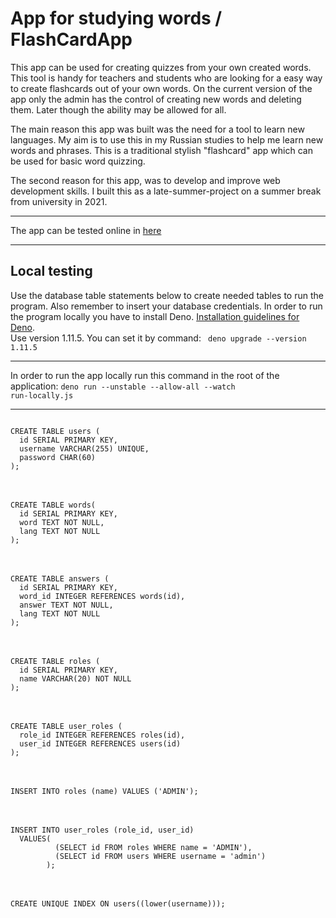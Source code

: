 <h1> App for studying words / FlashCardApp </h1>

This app can be used for creating quizzes from your own created words. This tool is handy for teachers and students who are looking for a easy way to create flashcards out of your own words. On the current version of the app only the admin has the control of creating new words and deleting them. Later though the ability may be allowed for all. 

The main reason this app was built was the need for a tool to learn new languages. My aim is to use this in my Russian studies to help me learn new words and 
phrases. This is a traditional stylish "flashcard" app which can be used for basic word quizzing.

The second reason for this app, was to develop and improve web development skills. I built this as a late-summer-project on a summer break from university in 2021.

---

The app can be tested online in [here](https://learning-flashcardapp.herokuapp.com/)

---

<h2> Local testing </h2>

Use the database table statements below to create needed tables to run the program. Also remember to insert your database credentials.
In order to run the program locally you have to install Deno. [Installation guidelines for Deno](https://deno.land/manual/getting_started/installation). <br>Use version 1.11.5. You can set it by command: <code> deno upgrade --version 1.11.5 </code><br>

---

In order to run the app locally run this command in the root of the application: 
<code>deno run --unstable --allow-all --watch run-locally.js</code>

---

<code>
CREATE TABLE users (
  id SERIAL PRIMARY KEY,
  username VARCHAR(255) UNIQUE,
  password CHAR(60)
);
</code>
<br>
<br>
<code>
CREATE TABLE words(
  id SERIAL PRIMARY KEY,
  word TEXT NOT NULL,
  lang TEXT NOT NULL
);
</code>
<br>
<br>
<code>
CREATE TABLE answers (
  id SERIAL PRIMARY KEY,
  word_id INTEGER REFERENCES words(id),
  answer TEXT NOT NULL,
  lang TEXT NOT NULL
);
</code>
<br>
<br>
<code>
CREATE TABLE roles (
  id SERIAL PRIMARY KEY,
  name VARCHAR(20) NOT NULL
);
</code>
<br>
<br>
<code>
CREATE TABLE user_roles (
  role_id INTEGER REFERENCES roles(id),
  user_id INTEGER REFERENCES users(id)
);
</code>
<br>
<br>
<code>
INSERT INTO roles (name) VALUES ('ADMIN');
</code>
<br>
<br>
<code>
INSERT INTO user_roles (role_id, user_id)
  VALUES(
          (SELECT id FROM roles WHERE name = 'ADMIN'),
          (SELECT id FROM users WHERE username = 'admin')
        );
</code>
<br>
<br>
<code>
CREATE UNIQUE INDEX ON users((lower(username)));
</code>
<br>
<br>
